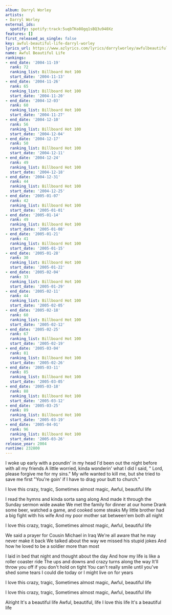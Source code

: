 ```yaml
---
album: Darryl Worley
artists:
- Darryl Worley
external_ids:
  spotify: spotify:track:5uqbTKo8Ogq1sBQ3u940Xz
features: []
first_released_as_single: false
key: awful-beautiful-life-darryl-worley
lyrics_url: https://www.azlyrics.com/lyrics/darrylworley/awfulbeautifullife.html
name: Awful Beautiful Life
rankings:
- end_date: '2004-11-19'
  rank: 72
  ranking_list: Billboard Hot 100
  start_date: '2004-11-13'
- end_date: '2004-11-26'
  rank: 65
  ranking_list: Billboard Hot 100
  start_date: '2004-11-20'
- end_date: '2004-12-03'
  rank: 60
  ranking_list: Billboard Hot 100
  start_date: '2004-11-27'
- end_date: '2004-12-10'
  rank: 56
  ranking_list: Billboard Hot 100
  start_date: '2004-12-04'
- end_date: '2004-12-17'
  rank: 50
  ranking_list: Billboard Hot 100
  start_date: '2004-12-11'
- end_date: '2004-12-24'
  rank: 49
  ranking_list: Billboard Hot 100
  start_date: '2004-12-18'
- end_date: '2004-12-31'
  rank: 44
  ranking_list: Billboard Hot 100
  start_date: '2004-12-25'
- end_date: '2005-01-07'
  rank: 42
  ranking_list: Billboard Hot 100
  start_date: '2005-01-01'
- end_date: '2005-01-14'
  rank: 49
  ranking_list: Billboard Hot 100
  start_date: '2005-01-08'
- end_date: '2005-01-21'
  rank: 41
  ranking_list: Billboard Hot 100
  start_date: '2005-01-15'
- end_date: '2005-01-28'
  rank: 30
  ranking_list: Billboard Hot 100
  start_date: '2005-01-22'
- end_date: '2005-02-04'
  rank: 33
  ranking_list: Billboard Hot 100
  start_date: '2005-01-29'
- end_date: '2005-02-11'
  rank: 44
  ranking_list: Billboard Hot 100
  start_date: '2005-02-05'
- end_date: '2005-02-18'
  rank: 60
  ranking_list: Billboard Hot 100
  start_date: '2005-02-12'
- end_date: '2005-02-25'
  rank: 67
  ranking_list: Billboard Hot 100
  start_date: '2005-02-19'
- end_date: '2005-03-04'
  rank: 81
  ranking_list: Billboard Hot 100
  start_date: '2005-02-26'
- end_date: '2005-03-11'
  rank: 85
  ranking_list: Billboard Hot 100
  start_date: '2005-03-05'
- end_date: '2005-03-18'
  rank: 88
  ranking_list: Billboard Hot 100
  start_date: '2005-03-12'
- end_date: '2005-03-25'
  rank: 89
  ranking_list: Billboard Hot 100
  start_date: '2005-03-19'
- end_date: '2005-04-01'
  rank: 96
  ranking_list: Billboard Hot 100
  start_date: '2005-03-26'
release_year: 2004
runtime: 232800
---
```

I woke up early with a poundin' in my head
I'd been out the night before with all my friends
A little worried, kinda wonderin' what I did
I said, " Lord, please forgive me for my sins."
My wife wanted to kill me, but she tried to save me first
"You're goin' if I have to drag your butt to church."

I love this crazy, tragic,
Sometimes almost magic,
Awful, beautiful life

I read the hymns and kinda sorta sang along
And made it through the Sunday sermon wide awake
We met the family for dinner at our home
Drank some beer, watched a game, and cooked some steaks
My little brother had a big fight with his wife
And my poor mother sat between'em both all night

I love this crazy, tragic,
Sometimes almost magic,
Awful, beautiful life

We said a prayer for Cousin Michael in Iraq
We're all aware that he may never make it back
We talked about the way we missed his stupid jokes
And how he loved to be a soldier more than most

I laid in bed that night and thought about the day
And how my life is like a roller coaster ride
The ups and downs and crazy turns along the way
It'll throw you off if you don't hold on tight
You can't really smile until you've shed some tears
I could die today or I might live on for years

I love this crazy, tragic,
Sometimes almost magic,
Awful, beautiful life

I love this crazy, tragic,
Sometimes almost magic,
Awful, beautiful life

Alright
It's a beautiful life
Awful, beautiful, life
I love this life
It's a beautiful life
